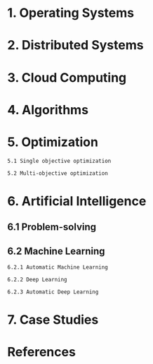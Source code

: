 # 1. Operating Systems


# 2. Distributed Systems


# 3. Cloud Computing

# 4. Algorithms

# 5. Optimization

    5.1 Single objective optimization
    
    5.2 Multi-objective optimization

# 6. Artificial Intelligence

## 6.1 Problem-solving


## 6.2 Machine Learning

    6.2.1 Automatic Machine Learning

    6.2.2 Deep Learning

    6.2.3 Automatic Deep Learning

# 7. Case Studies

# References